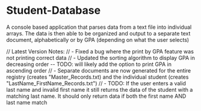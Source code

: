# Student-Database
A console based application that parses data from a text file into individual arrays. The data is then able to be organized and output to a separate text document, alphabetically or by GPA (depending on what the user selects)

//   Latest Version Notes:
// - Fixed a bug where the print by GPA feature was not printing correct data
// - Updated the sorting algorithm to display GPA in decreasing order -- TODO: will likely add the option to print GPA in ascending order
// - Separate documents are now generated for the entire registry (creates "Master_Records.txt) and the individual student (creates "LastName_FirstName_Records.txt") 
// - TODO: If the user enters a valid last name and invalid first name it still returns the data of the student with a matching last name. It should only return data if both the first name AND last name match
